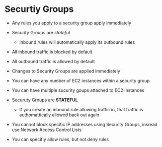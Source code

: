 # Securtiy Groups
- Any rules you apply to a security group apply immediately
- Security Groups are *stateful*
	- Inbound rules will automatically apply its outbound rules

- All inbound traffic is blocked by default
- All outbound traffic is allowed by default
- Changes to Security Groups are applied immediately
- You can have any number of EC2 instances within a security group
- You can have multiple sucurity goups attached to EC2 Instances
- Securuty Groups are **STATEFUL**
	- If you create an inbound rule allowing traffic in, that traffic is authomattically allowed back out again
- You cannot block specific IP addresses using Security Groups, insread use Network Access Control Lists
- You can specifiy allow rules, but not deny rules